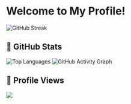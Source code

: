 # Welcome to My Profile!
![GitHub Streak](https://github-readme-streak-stats.herokuapp.com/?user=yangjialin94&theme=dark)

## 🚀 GitHub Stats
![Top Languages](https://github-readme-stats.vercel.app/api/top-langs/?username=yangjialin94&layout=compact&theme=dark)
![GitHub Activity Graph](https://github-readme-activity-graph.vercel.app/graph?username=yangjialin94&theme=github-dark)

## 👀 Profile Views
![](https://komarev.com/ghpvc/?username=yangjialin94&color=blue&style=flat-square)
